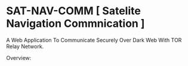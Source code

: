 # SAT-NAV-COMM [ Satelite Navigation Commnication ]
A Web Application To Communicate Securely Over Dark Web With TOR Relay Network.

Overview:



